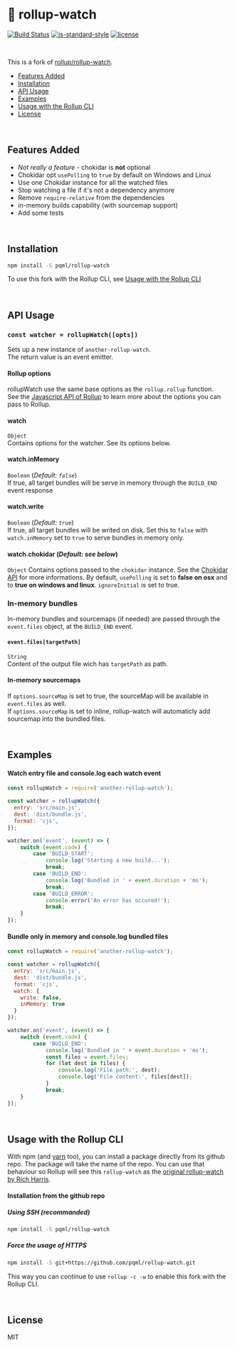 # :mag_right: rollup-watch

[![Build Status](https://img.shields.io/travis/pqml/rollup-watch/master.svg?style=flat-square)](https://travis-ci.org/pqml/rollup-watch)
[![js-standard-style](https://img.shields.io/badge/code%20style-standard-brightgreen.svg?style=flat-square)](http://standardjs.com)
[![license](https://img.shields.io/github/license/pqml/rollup-watch.svg?style=flat-square)](https://raw.githubusercontent.com/pqml/rollup-watch/master/LICENSE)

<br>

This is a fork of [rollup/rollup-watch](http://github.com/rollup/rollup-watch).



* [Features Added](#features-added)
* [Installation](#installation)
* [API Usage](#api-usage)
* [Examples](#examples)
* [Usage with the Rollup CLI](#usage-with-the-rollup-cli)
* [License](#license)


<br>

## Features Added
* _Not really a feature_ - chokidar is **not** optional
* Chokidar opt `usePolling` to `true` by default on Windows and Linux
* Use one Chokidar instance for all the watched files
* Stop watching a file if it's not a dependency anymore
* Remove `require-relative` from the dependencies
* in-memory builds capability (with sourcemap support)
* Add some tests

<br>

## Installation
```sh
npm install -S pqml/rollup-watch
```

To use this fork with the Rollup CLI, see [Usage with the Rollup CLI](#usage-with-the-rollup-cli)

<br>

## API Usage

### `const watcher = rollupWatch([opts])`

Sets up a new instance of `another-rollup-watch`. <br>
The return value is an event emitter.

#### Rollup options

rollupWatch use the same base options as the `rollup.rollup` function. <br>
See the [Javascript API of Rollup](https://github.com/rollup/rollup/wiki/JavaScript-API#rolluprollup-options-) to learn more about the options you can pass to Rollup.

#### watch 
`Object` <br>
Contains options for the watcher. See its options below. 

#### watch.inMemory
`Boolean` (_Default: `false`_) <br> 
If true, all target bundles will be serve in memory through the `BUILD_END` event response

#### watch.write
`Boolean` (_Default: `true`_) <br> 
If true, all target bundles will be writed on disk. Set this to `false` with `watch.inMemory` set to `true` to serve bundles in memory only.

#### watch.chokidar (_Default: see below_)
`Object`
Contains options passed to the `chokidar` instance. See the [Chokidar API](https://github.com/paulmillr/chokidar#api) for more informations.
By default, `usePolling` is set to **false on osx** and to **true on windows and linux**. `ignoreInitial` is set to true.

### In-memory bundles
In-memory bundles and sourcemaps (if needed) are passed through the `event.files` object, at the `BUILD_END` event.

#### `event.files[targetPath]`
`String` <br>
Content of the output file wich has `targetPath` as path.
<br>

#### In-memory sourcemaps
If `options.sourceMap` is set to true, the sourceMap will be available in `event.files` as well. <br>
If `options.sourceMap` is set to inline, rollup-watch will automaticly add sourcemap into the bundled files.

<br>

## Examples

#### Watch entry file and console.log each watch event
```javascript
const rollupWatch = require('another-rollup-watch');

const watcher = rollupWatch({
  entry: 'src/main.js',
  dest: 'dist/bundle.js',
  format: 'cjs',
});

watcher.on('event', (event) => {
    switch (event.code) {
        case 'BUILD_START':
            console.log('Starting a new build...');
            break;
        case 'BUILD_END':
            console.log('Bundled in ' + event.duration + 'ms');
            break;
        case 'BUILD_ERROR':
            console.error('An error has occured!');
            break;
    }
});
```

#### Bundle only in memory and console.log bundled files
```javascript
const rollupWatch = require('another-rollup-watch');

const watcher = rollupWatch({
  entry: 'src/main.js',
  dest: 'dist/bundle.js',
  format: 'cjs',
  watch: {
    write: false,
    inMemory: true
  }
});

watcher.on('event', (event) => {
    switch (event.code) {
        case 'BUILD_END':
            console.log('Bundled in ' + event.duration + 'ms');
            const files = event.files;
            for (let dest in files) {
                console.log('File path:', dest);
                console.log('File content:', files[dest]);
            }
            break;
    }
});
```

<br>

## Usage with the Rollup CLI

With npm (and [yarn](https://github.com/yarnpkg) too), you can install a package directly from its github repo. The package will take the name of the repo. You can use that behaviour so Rollup will see this `rollup-watch` as the [original rollup-watch by Rich Harris](https://github.com/rollup/rollup-watch).

#### Installation from the github repo

##### Using SSH (recommanded)
```sh
npm install -S pqml/rollup-watch
```

##### Force the usage of HTTPS
```sh
npm install -S git+https://github.com/pqml/rollup-watch.git
```

This way you can continue to use `rollup -c -w` to enable this fork with the Rollup CLI.

<br>

## License
MIT